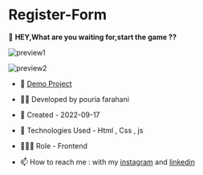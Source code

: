 # Register-Form

🎰 **HEY,What are you waiting for,start the game ??**

![preview1](https://user-images.githubusercontent.com/109727844/190802806-bea0c6ae-7216-46d0-a901-d6376cc01e19.jpg)

![preview2](https://user-images.githubusercontent.com/109727844/190803412-8a6a1ae4-2309-4e4a-a14c-62137a842294.jpg)

- 🔗 [Demo Project](https://pouria-farahani-developer.github.io/PicGame/)

- 👨‍💻 Developed by pouria farahani

- 📆 Created - 2022-09-17

- 🤖 Technologies Used - Html , Css , js

- 🕵🏻‍♀️ Role - Frontend

- 📫 How to reach me : with my [instagram](https://www.instagram.com/pouria_farahani_developer) and [linkedin](https://www.linkedin.com/in/pouria-farahani-developer)


